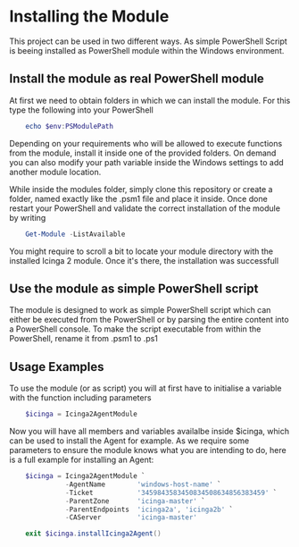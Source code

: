 Installing the Module
=====================================

This project can be used in two different ways. As simple PowerShell Script is beeing installed as PowerShell module within the Windows environment.

Install the module as real PowerShell module
--------------

At first we need to obtain folders in which we can install the module. For this type the following into your PowerShell
```powershell
    echo $env:PSModulePath
```    

Depending on your requirements who will be allowed to execute functions from the module, install it inside one of the provided folders. On demand you can also modify your path variable inside the Windows settings to add another module location.

While inside the modules folder, simply clone this repository or create a folder, named exactly like the .psm1 file and place it inside.
Once done restart your PowerShell and validate the correct installation of the module by writing
```powershell
    Get-Module -ListAvailable
```    

You might require to scroll a bit to locate your module directory with the installed Icinga 2 module. Once it's there, the installation was successfull

Use the module as simple PowerShell script
--------------

The module is designed to work as simple PowerShell script which can either be executed from the PowerShell or by parsing the entire content into a PowerShell console.
To make the script executable from within the PowerShell, rename it from .psm1 to .ps1

Usage Examples
--------------

To use the module (or as script) you will at first have to initialise a variable with the function including parameters

```powershell
    $icinga = Icinga2AgentModule
```    

Now you will have all members and variables availalbe inside $icinga, which can be used to install the Agent for example. As we require some parameters to ensure the module knows what you are intending to do, here is a full example for installing an Agent:

```powershell
    $icinga = Icinga2AgentModule `
              -AgentName        'windows-host-name' `
              -Ticket           '3459843583450834508634856383459' `
              -ParentZone       'icinga-master' `
              -ParentEndpoints  'icinga2a', 'icinga2b' `
              -CAServer         'icinga-master'

    exit $icinga.installIcinga2Agent()          
```    